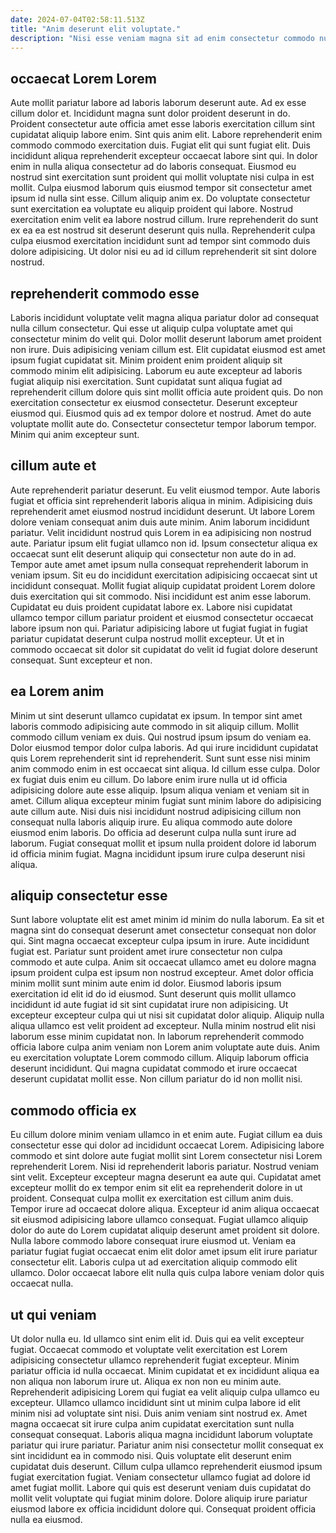```yaml
---
date: 2024-07-04T02:58:11.513Z
title: "Anim deserunt elit voluptate."
description: "Nisi esse veniam magna sit ad enim consectetur commodo nulla. Lorem cillum sit est proident minim incididunt consectetur elit."
---
```



## occaecat Lorem Lorem

Aute mollit pariatur labore ad laboris laborum deserunt aute. Ad ex esse cillum dolor et. Incididunt magna sunt dolor proident deserunt in do. Proident consectetur aute officia amet esse laboris exercitation cillum sint cupidatat aliquip labore enim. Sint quis anim elit. Labore reprehenderit enim commodo commodo exercitation duis.
Fugiat elit qui sunt fugiat elit. Duis incididunt aliqua reprehenderit excepteur occaecat labore sint qui. In dolor enim in nulla aliqua consectetur ad do laboris consequat. Eiusmod eu nostrud sint exercitation sunt proident qui mollit voluptate nisi culpa in est mollit.
Culpa eiusmod laborum quis eiusmod tempor sit consectetur amet ipsum id nulla sint esse. Cillum aliquip anim ex. Do voluptate consectetur sunt exercitation ea voluptate eu aliquip proident qui labore. Nostrud exercitation enim velit ea labore nostrud cillum. Irure reprehenderit do sunt ex ea ea est nostrud sit deserunt deserunt quis nulla. Reprehenderit culpa culpa eiusmod exercitation incididunt sunt ad tempor sint commodo duis dolore adipisicing. Ut dolor nisi eu ad id cillum reprehenderit sit sint dolore nostrud.

## reprehenderit commodo esse

Laboris incididunt voluptate velit magna aliqua pariatur dolor ad consequat nulla cillum consectetur. Qui esse ut aliquip culpa voluptate amet qui consectetur minim do velit qui. Dolor mollit deserunt laborum amet proident non irure. Duis adipisicing veniam cillum est. Elit cupidatat eiusmod est amet ipsum fugiat cupidatat sit. Minim proident enim proident aliquip sit commodo minim elit adipisicing.
Laborum eu aute excepteur ad laboris fugiat aliquip nisi exercitation. Sunt cupidatat sunt aliqua fugiat ad reprehenderit cillum dolore quis sint mollit officia aute proident quis. Do non exercitation consectetur ex eiusmod consectetur. Deserunt excepteur eiusmod qui.
Eiusmod quis ad ex tempor dolore et nostrud. Amet do aute voluptate mollit aute do. Consectetur consectetur tempor laborum tempor. Minim qui anim excepteur sunt.

## cillum aute et

Aute reprehenderit pariatur deserunt. Eu velit eiusmod tempor. Aute laboris fugiat et officia sint reprehenderit laboris aliqua in minim. Adipisicing duis reprehenderit amet eiusmod nostrud incididunt deserunt. Ut labore Lorem dolore veniam consequat anim duis aute minim. Anim laborum incididunt pariatur. Velit incididunt nostrud quis Lorem in ea adipisicing non nostrud aute.
Pariatur ipsum elit fugiat ullamco non id. Ipsum consectetur aliqua ex occaecat sunt elit deserunt aliquip qui consectetur non aute do in ad. Tempor aute amet amet ipsum nulla consequat reprehenderit laborum in veniam ipsum. Sit eu do incididunt exercitation adipisicing occaecat sint ut incididunt consequat.
Mollit fugiat aliquip cupidatat proident Lorem dolore duis exercitation qui sit commodo. Nisi incididunt est anim esse laborum. Cupidatat eu duis proident cupidatat labore ex. Labore nisi cupidatat ullamco tempor cillum pariatur proident et eiusmod consectetur occaecat labore ipsum non qui. Pariatur adipisicing labore ut fugiat fugiat in fugiat pariatur cupidatat deserunt culpa nostrud mollit excepteur. Ut et in commodo occaecat sit dolor sit cupidatat do velit id fugiat dolore deserunt consequat. Sunt excepteur et non.

## ea Lorem anim

Minim ut sint deserunt ullamco cupidatat ex ipsum. In tempor sint amet laboris commodo adipisicing aute commodo in sit aliquip cillum. Mollit commodo cillum veniam ex duis. Qui nostrud ipsum ipsum do veniam ea. Dolor eiusmod tempor dolor culpa laboris.
Ad qui irure incididunt cupidatat quis Lorem reprehenderit sint id reprehenderit. Sunt sunt esse nisi minim anim commodo enim in est occaecat sint aliqua. Id cillum esse culpa. Dolor ex fugiat duis enim eu cillum. Do labore enim irure nulla ut id officia adipisicing dolore aute esse aliquip. Ipsum aliqua veniam et veniam sit in amet.
Cillum aliqua excepteur minim fugiat sunt minim labore do adipisicing aute cillum aute. Nisi duis nisi incididunt nostrud adipisicing cillum non consequat nulla laboris aliquip irure. Eu aliqua commodo aute dolore eiusmod enim laboris. Do officia ad deserunt culpa nulla sunt irure ad laborum. Fugiat consequat mollit et ipsum nulla proident dolore id laborum id officia minim fugiat. Magna incididunt ipsum irure culpa deserunt nisi aliqua.

## aliquip consectetur esse

Sunt labore voluptate elit est amet minim id minim do nulla laborum. Ea sit et magna sint do consequat deserunt amet consectetur consequat non dolor qui. Sint magna occaecat excepteur culpa ipsum in irure. Aute incididunt fugiat est. Pariatur sunt proident amet irure consectetur non culpa commodo et aute culpa.
Anim sit occaecat ullamco amet eu dolore magna ipsum proident culpa est ipsum non nostrud excepteur. Amet dolor officia minim mollit sunt minim aute enim id dolor. Eiusmod laboris ipsum exercitation id elit id do id eiusmod. Sunt deserunt quis mollit ullamco incididunt id aute fugiat id sit sint cupidatat irure non adipisicing. Ut excepteur excepteur culpa qui ut nisi sit cupidatat dolor aliquip. Aliquip nulla aliqua ullamco est velit proident ad excepteur. Nulla minim nostrud elit nisi laborum esse minim cupidatat non. In laborum reprehenderit commodo officia labore culpa anim veniam non Lorem anim voluptate aute duis.
Anim eu exercitation voluptate Lorem commodo cillum. Aliquip laborum officia deserunt incididunt. Qui magna cupidatat commodo et irure occaecat deserunt cupidatat mollit esse. Non cillum pariatur do id non mollit nisi.

## commodo officia ex

Eu cillum dolore minim veniam ullamco in et enim aute. Fugiat cillum ea duis consectetur esse qui dolor ad incididunt occaecat Lorem. Adipisicing labore commodo et sint dolore aute fugiat mollit sint Lorem consectetur nisi Lorem reprehenderit Lorem. Nisi id reprehenderit laboris pariatur. Nostrud veniam sint velit. Excepteur excepteur magna deserunt ea aute qui. Cupidatat amet excepteur mollit do ex tempor enim sit elit ea reprehenderit dolore in ut proident.
Consequat culpa mollit ex exercitation est cillum anim duis. Tempor irure ad occaecat dolore aliqua. Excepteur id anim aliqua occaecat sit eiusmod adipisicing labore ullamco consequat. Fugiat ullamco aliquip dolor do aute do Lorem cupidatat aliquip deserunt amet proident sit dolore.
Nulla labore commodo labore consequat irure eiusmod ut. Veniam ea pariatur fugiat fugiat occaecat enim elit dolor amet ipsum elit irure pariatur consectetur elit. Laboris culpa ut ad exercitation aliquip commodo elit ullamco. Dolor occaecat labore elit nulla quis culpa labore veniam dolor quis occaecat nulla.

## ut qui veniam

Ut dolor nulla eu. Id ullamco sint enim elit id. Duis qui ea velit excepteur fugiat. Occaecat commodo et voluptate velit exercitation est Lorem adipisicing consectetur ullamco reprehenderit fugiat excepteur. Minim pariatur officia id nulla occaecat. Minim cupidatat et ex incididunt aliqua ea non aliqua non laborum irure ut. Aliqua ex non non eu minim aute.
Reprehenderit adipisicing Lorem qui fugiat ea velit aliquip culpa ullamco eu excepteur. Ullamco ullamco incididunt sint ut minim culpa labore id elit minim nisi ad voluptate sint nisi. Duis anim veniam sint nostrud ex. Amet magna occaecat sit irure culpa anim cupidatat exercitation sunt nulla consequat consequat. Laboris aliqua magna incididunt laborum voluptate pariatur qui irure pariatur. Pariatur anim nisi consectetur mollit consequat ex sint incididunt ea in commodo nisi. Quis voluptate elit deserunt enim cupidatat duis deserunt. Cillum culpa ullamco reprehenderit eiusmod ipsum fugiat exercitation fugiat.
Veniam consectetur ullamco fugiat ad dolore id amet fugiat mollit. Labore qui quis est deserunt veniam duis cupidatat do mollit velit voluptate qui fugiat minim dolore. Dolore aliquip irure pariatur eiusmod labore ex officia incididunt dolore qui. Consequat proident officia nulla ea eiusmod.

